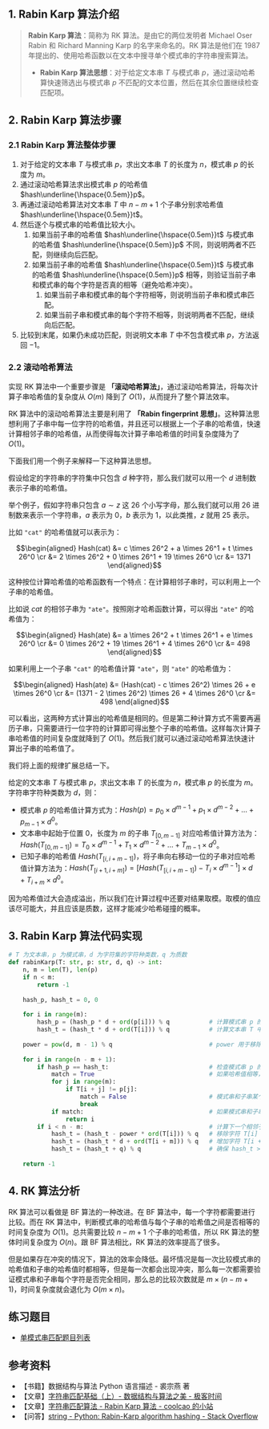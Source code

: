 ## 1. Rabin Karp 算法介绍

> **Rabin Karp 算法**：简称为 RK 算法。是由它的两位发明者 Michael Oser Rabin 和 Richard Manning Karp 的名字来命名的。RK 算法是他们在 1987 年提出的、使用哈希函数以在文本中搜寻单个模式串的字符串搜索算法。
>
> - **Rabin Karp 算法思想**：对于给定文本串 $T$ 与模式串 $p$，通过滚动哈希算快速筛选出与模式串 $p$ 不匹配的文本位置，然后在其余位置继续检查匹配项。

## 2. Rabin Karp 算法步骤

### 2.1 Rabin Karp 算法整体步骤

1. 对于给定的文本串 $T$ 与模式串 $p$，求出文本串 $T$ 的长度为 $n$，模式串 $p$ 的长度为 $m$。
2. 通过滚动哈希算法求出模式串 $p$ 的哈希值 $hash\underline{\hspace{0.5em}}p$。
3. 再通过滚动哈希算法对文本串 $T$ 中 $n - m + 1$ 个子串分别求哈希值 $hash\underline{\hspace{0.5em}}t$。
4. 然后逐个与模式串的哈希值比较大小。
   1. 如果当前子串的哈希值 $hash\underline{\hspace{0.5em}}t$ 与模式串的哈希值 $hash\underline{\hspace{0.5em}}p$ 不同，则说明两者不匹配，则继续向后匹配。
   2. 如果当前子串的哈希值 $hash\underline{\hspace{0.5em}}t$ 与模式串的哈希值 $hash\underline{\hspace{0.5em}}p$ 相等，则验证当前子串和模式串的每个字符是否真的相等（避免哈希冲突）。
      1. 如果当前子串和模式串的每个字符相等，则说明当前子串和模式串匹配。
      2. 如果当前子串和模式串的每个字符不相等，则说明两者不匹配，继续向后匹配。
5. 比较到末尾，如果仍未成功匹配，则说明文本串 $T$ 中不包含模式串 $p$，方法返回 $-1$。

### 2.2 滚动哈希算法

实现 RK 算法中一个重要步骤是 **「滚动哈希算法」**，通过滚动哈希算法，将每次计算子串哈希值的复杂度从 $O(m)$ 降到了 $O(1)$，从而提升了整个算法效率。

RK 算法中的滚动哈希算法主要是利用了 **「Rabin fingerprint 思想」**。这种算法思想利用了子串中每一位字符的哈希值，并且还可以根据上一个子串的哈希值，快速计算相邻子串的哈希值，从而使得每次计算子串哈希值的时间复杂度降为了 $O(1)$。

下面我们用一个例子来解释一下这种算法思想。

假设给定的字符串的字符集中只包含 $d$ 种字符，那么我们就可以用一个 $d$ 进制数表示子串的哈希值。

举个例子，假如字符串只包含 $a \sim z$ 这 $26$ 个小写字母，那么我们就可以用 $26$ 进制数来表示一个字符串，$a$ 表示为 $0$，$b$ 表示为 $1$，以此类推，$z$ 就用 $25$ 表示。

比如 `"cat"` 的哈希值就可以表示为：

$$\begin{aligned} Hash(cat) &= c \times 26^2 + a \times 26^1 + t \times 26^0 \cr &= 2 \times 26^2 + 0 \times 26^1 + 19 \times 26^0 \cr &= 1371 \end{aligned}$$

这种按位计算哈希值的哈希函数有一个特点：在计算相邻子串时，可以利用上一个子串的哈希值。

比如说 $cat$ 的相邻子串为 `"ate"`。按照刚才哈希函数计算，可以得出 `"ate"` 的哈希值为：

$$\begin{aligned} Hash(ate) &= a \times 26^2 + t \times 26^1 + e \times 26^0 \cr &= 0 \times 26^2 + 19 \times 26^1 + 4 \times 26^0 \cr &= 498 \end{aligned}$$

如果利用上一个子串 `"cat"` 的哈希值计算 `"ate"`，则 `"ate"` 的哈希值为：

$$\begin{aligned} Hash(ate) &= (Hash(cat) - c \times 26^2) \times 26 + e \times 26^0 \cr &= (1371 - 2 \times 26^2) \times 26 + 4 \times 26^0 \cr &= 498 \end{aligned}$$

可以看出，这两种方式计算出的哈希值是相同的。但是第二种计算方式不需要再遍历子串，只需要进行一位字符的计算即可得出整个子串的哈希值。这样每次计算子串哈希值的时间复杂度就降到了 $O(1)$。然后我们就可以通过滚动哈希算法快速计算出子串的哈希值了。

我们将上面的规律扩展总结一下。

给定的文本串 $T$ 与模式串 $p$，求出文本串 $T$ 的长度为 $n$，模式串 $p$ 的长度为 $m$。字符串字符种类数为 $d$，则：

- 模式串 $p$ 的哈希值计算方式为：$Hash(p) = p_0 \times d^{m - 1} + p_1 \times d^{m - 2} + … + p_{m-1} \times d^{0}$。
- 文本串中起始于位置 $0$，长度为 $m$ 的子串 $T_{[0,m-1]}$ 对应哈希值计算方法为：$Hash(T_{[0, m - 1]}) = T_0 \times d^{m - 1} + T_1 \times d^{m - 2} + ... + T_{m - 1} \times d^0$。
- 已知子串的哈希值 $Hash(T_{[i,i + m - 1]})$，将子串向右移动一位的子串对应哈希值计算方法为：$Hash(T_{[i + 1, i + m]}) = [Hash(T_{[i, i + m - 1]}) - T_i \times d^{m - 1}] \times d + T_{i + m} \times d^{0}$。

因为哈希值过大会造成溢出，所以我们在计算过程中还要对结果取模。取模的值应该尽可能大，并且应该是质数，这样才能减少哈希碰撞的概率。

## 3. Rabin Karp 算法代码实现

```python
# T 为文本串，p 为模式串，d 为字符集的字符种类数，q 为质数
def rabinKarp(T: str, p: str, d, q) -> int:
    n, m = len(T), len(p)
    if n < m:
        return -1
    
    hash_p, hash_t = 0, 0
    
    for i in range(m):
        hash_p = (hash_p * d + ord(p[i])) % q           # 计算模式串 p 的哈希值
        hash_t = (hash_t * d + ord(T[i])) % q           # 计算文本串 T 中第一个子串的哈希值
    
    power = pow(d, m - 1) % q                           # power 用于移除字符哈希时
    
    for i in range(n - m + 1):
        if hash_p == hash_t:                            # 检查模式串 p 的哈希值和子串的哈希值
            match = True                                # 如果哈希值相等，验证模式串和子串每个字符是否完全相同（避免哈希冲突）
            for j in range(m):
                if T[i + j] != p[j]:
                    match = False                       # 模式串和子串某个字符不相等，验证失败，跳出循环
                    break
            if match:                                   # 如果模式串和子串每个字符是否完全相同，返回匹配开始位置
                return i
        if i < n - m:                                   # 计算下一个相邻子串的哈希值
            hash_t = (hash_t - power * ord(T[i])) % q   # 移除字符 T[i]
            hash_t = (hash_t * d + ord(T[i + m])) % q   # 增加字符 T[i + m]
            hash_t = (hash_t + q) % q                   # 确保 hash_t >= 0
        
    return -1
```

## 4. RK 算法分析

RK 算法可以看做是 BF 算法的一种改进。在 BF 算法中，每一个字符都需要进行比较。而在 RK 算法中，判断模式串的哈希值与每个子串的哈希值之间是否相等的时间复杂度为 $O(1)$。总共需要比较 $n - m + 1$ 个子串的哈希值，所以 RK 算法的整体时间复杂度为 $O(n)$。跟 BF 算法相比，RK 算法的效率提高了很多。

但是如果存在冲突的情况下，算法的效率会降低。最坏情况是每一次比较模式串的哈希值和子串的哈希值时都相等，但是每一次都会出现冲突，那么每一次都需要验证模式串和子串每个字符是否完全相同，那么总的比较次数就是 $m \times (n - m + 1)$，时间复杂度就会退化为 $O(m \times n)$。

## 练习题目

- [单模式串匹配题目列表](https://github.com/itcharge/AlgoNote/blob/main/docs/00_preface/00_06_categories_list.md#%E5%8D%95%E6%A8%A1%E5%BC%8F%E4%B8%B2%E5%8C%B9%E9%85%8D%E9%A2%98%E7%9B%AE)

## 参考资料

- 【书籍】数据结构与算法 Python 语言描述 - 裘宗燕 著
- 【文章】[字符串匹配基础（上）- 数据结构与算法之美 - 极客时间](https://time.geekbang.org/column/article/71187)
- 【文章】[字符串匹配算法 - Rabin Karp 算法 - coolcao 的小站](https://coolcao.com/2020/08/20/rabin-karp/)
- 【问答】[string - Python: Rabin-Karp algorithm hashing - Stack Overflow](https://stackoverflow.com/questions/22216948/python-rabin-karp-algorithm-hashing)